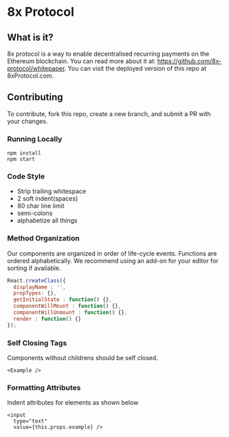 # 8x Protocol

## What is it?

8x protocol is a way to enable decentralised recurring payments on the Ethereum
blockchain. You can read more about it at: https://github.com/8x-protocol/whitepaper.
You can visit the deployed version of this repo at 8xProtocol.com.

## Contributing

To contribute, fork this repo, create a new branch, and submit a PR with your
changes.

### Running Locally
```
npm install
npm start
```

### Code Style
- Strip trailing whitespace
- 2 soft indent(spaces)
- 80 char line limit
- semi-colons
- alphabetize all things

### Method Organization
Our components are organized in order of life-cycle events. Functions are
ordered alphabetically. We recommend using an add-on for your editor for sorting
if available.

```javascript
React.createClass({
  displayName : '',
  propTypes: {},
  getInitialState : function() {},
  componentWillMount : function() {},
  componentWillUnmount : function() {},
  render : function() {}
});
```

### Self Closing Tags
Components without childrens should be self closed.

```
<Example />
```

### Formatting Attributes
Indent attributes for elements as shown below

```
<input
  type="text"
  value={this.props.example} />
```
